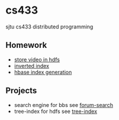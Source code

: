 # cs433

sjtu cs433 distributed programming

## Homework

- [store video in hdfs](hw/video_stream)
- [inverted index](hw/inverted_index)
- [hbase index generation](hbase)

## Projects

- search engine for bbs see [forum-search](https://github.com/at15/forum-search)
- tree-index for hdfs see [tree-index](tree-index)
